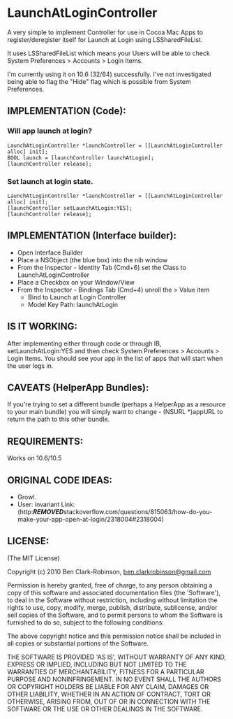 # LaunchAtLoginController

A very simple to implement Controller for use in Cocoa Mac Apps to register/deregister itself for Launch at Login using LSSharedFileList.

It uses LSSharedFileList which means your Users will be able to check System Preferences > Accounts > Login Items.

I'm currently using it on 10.6 (32/64) successfully. I've not investigated being able to flag the "Hide" flag which is possible from System Preferences.

## IMPLEMENTATION (Code):

### Will app launch at login?

    LaunchAtLoginController *launchController = [[LaunchAtLoginController alloc] init];
	BOOL launch = [launchController launchAtLogin];
	[launchController release];

### Set launch at login state.

	LaunchAtLoginController *launchController = [[LaunchAtLoginController alloc] init];
	[launchController setLaunchAtLogin:YES];
	[launchController release];

## IMPLEMENTATION (Interface builder):

* Open Interface Builder
* Place a NSObject (the blue box) into the nib window
* From the Inspector - Identity Tab (Cmd+6) set the Class to LaunchAtLoginController
* Place a Checkbox on your Window/View
* From the Inspector - Bindings Tab (Cmd+4) unroll the > Value item
  * Bind to Launch at Login Controller
  * Model Key Path: launchAtLogin

## IS IT WORKING:

After implementing either through code or through IB, setLaunchAtLogin:YES and then check System Preferences > Accounts > Login Items. You should see your app in the list of apps that will start when the user logs in.

## CAVEATS (HelperApp Bundles):

If you're trying to set a different bundle (perhaps a HelperApp as a resource to your main bundle) you will simply want to change 
    - (NSURL *)appURL 
to return the path to this other bundle.

## REQUIREMENTS:

Works on 10.6/10.5

## ORIGINAL CODE IDEAS:

* Growl. 
* User: invariant Link: (http:***REMOVED***stackoverflow.com/questions/815063/how-do-you-make-your-app-open-at-login/2318004#2318004)


## LICENSE:

(The MIT License)

Copyright (c) 2010 Ben Clark-Robinson, ben.clarkrobinson@gmail.com

Permission is hereby granted, free of charge, to any person obtaining
a copy of this software and associated documentation files (the
'Software'), to deal in the Software without restriction, including
without limitation the rights to use, copy, modify, merge, publish,
distribute, sublicense, and/or sell copies of the Software, and to
permit persons to whom the Software is furnished to do so, subject to
the following conditions:

The above copyright notice and this permission notice shall be
included in all copies or substantial portions of the Software.

THE SOFTWARE IS PROVIDED 'AS IS', WITHOUT WARRANTY OF ANY KIND,
EXPRESS OR IMPLIED, INCLUDING BUT NOT LIMITED TO THE WARRANTIES OF
MERCHANTABILITY, FITNESS FOR A PARTICULAR PURPOSE AND NONINFRINGEMENT.
IN NO EVENT SHALL THE AUTHORS OR COPYRIGHT HOLDERS BE LIABLE FOR ANY
CLAIM, DAMAGES OR OTHER LIABILITY, WHETHER IN AN ACTION OF CONTRACT,
TORT OR OTHERWISE, ARISING FROM, OUT OF OR IN CONNECTION WITH THE
SOFTWARE OR THE USE OR OTHER DEALINGS IN THE SOFTWARE.
